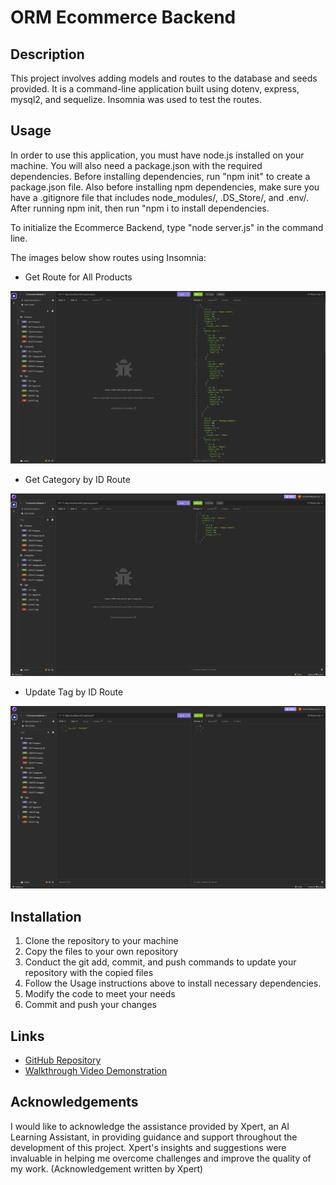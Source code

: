 # ORM Ecommerce Backend

## Description
This project involves adding models and routes to the database and seeds provided. It is a command-line application built using dotenv, express, mysql2, and sequelize. Insomnia was used to test the routes.

## Usage
In order to use this application, you must have node.js installed on your machine. You will also need a package.json with the required dependencies. Before installing dependencies, run "npm init" to create a package.json file. Also before installing npm dependencies, make sure you have a .gitignore file that includes node_modules/, .DS_Store/, and .env/. After running npm init, then run "npm i to install dependencies. 

To initialize the Ecommerce Backend, type "node server.js" in the command line. 

The images below show routes using Insomnia:

- Get Route for All Products

![Get Route for All Products](./assets/Get%20Products.png)


- Get Category by ID Route

![Get Category by ID Route](./assets/Get%20Category%20by%20ID.png)


- Update Tag by ID Route

![Update Tag by ID Route](./assets/Update%20Tag.png)

## Installation
1. Clone the repository to your machine
2. Copy the files to your own repository
3. Conduct the git add, commit, and push commands to update your repository with the copied files
4. Follow the Usage instructions above to install necessary dependencies.
5. Modify the code to meet your needs
6. Commit and push your changes

## Links
- [GitHub Repository](https://github.com/hwoolford/orm-ecommerce-backend) 
- [Walkthrough Video Demonstration](https://drive.google.com/file/d/1Y2OpsT-sUphfe8RadwZW_yzAPMTVE-iJ/view?usp=sharing)

## Acknowledgements
I would like to acknowledge the assistance provided by Xpert, an AI Learning Assistant, in providing guidance and support throughout the development of this project. Xpert's insights and suggestions were invaluable in helping me overcome challenges and improve the quality of my work. (Acknowledgement written by Xpert)